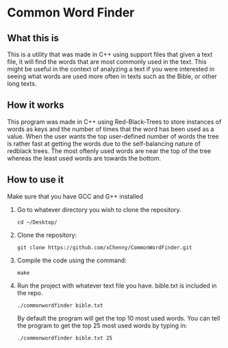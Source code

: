 # Common Word Finder

## What this is

This is a utility that was made in C++ using support files that given a text file, it will find the words that are most commonly used in the text. This might be useful in the context of analyzing a text if you were interested in seeing what words are used more often in texts such as the Bible, or other long texts.

## How it works

This program was made in C++ using Red-Black-Trees to store instances of words as keys and the number of times that the word has been used as a value. When the user wants the top user-defined number of words the tree is rather fast at getting the words due to the self-balancing nature of redblack trees. The most oftenly used words are near the top of the tree whereas the least used words are towards the bottom.

## How to use it

Make sure that you have GCC and G++ installed

1. Go to whatever directory you wish to clone the repository.

    ```
    cd ~/Desktop/
    ```

2. Clone the repository:

    ```
    git clone https://github.com/xChenny/CommonWordFinder.git
    ```

3. Compile the code using the command:

    ```
    make
    ```

4. Run the project with whatever text file you have. bible.txt is included in the repo.

    ```
    ./commonwordfinder bible.txt
    ```
    By default the program will get the top 10 most used words. You can tell the program to get the top 25 most used words by typing in:

    ```
    ./commonwordfinder bible.txt 25
    ```
